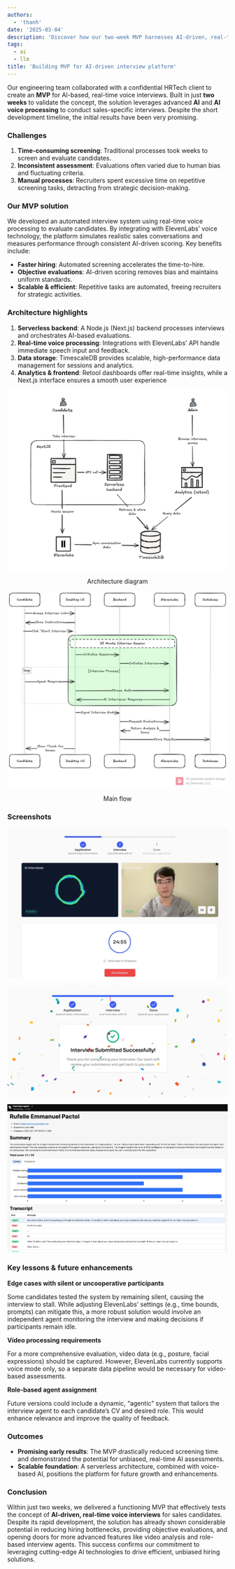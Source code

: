 ```yaml
---
authors:
  - 'thanh'
date: '2025-03-04'
description: 'Discover how our two-week MVP harnesses AI-driven, real-time voice processing to streamline interviews, reduce bias, and accelerate hiring success'
tags:
  - ai
  - llm
title: 'Building MVP for AI-driven interview platform'
---
```


Our engineering team collaborated with a confidential HRTech client to create an **MVP** for AI-based, real-time voice interviews. Built in just **two weeks** to validate the concept, the solution leverages advanced **AI** and **AI voice processing** to conduct sales-specific interviews. Despite the short development timeline, the initial results have been very promising.

### Challenges

1. **Time-consuming screening**: Traditional processes took weeks to screen and evaluate candidates.
2. **Inconsistent assessment**: Evaluations often varied due to human bias and fluctuating criteria.
3. **Manual processes**: Recruiters spent excessive time on repetitive screening tasks, detracting from strategic decision-making.

### Our MVP solution

We developed an automated interview system using real-time voice processing to evaluate candidates. By integrating with ElevenLabs’ voice technology, the platform simulates realistic sales conversations and measures performance through consistent AI-driven scoring. Key benefits include:

- **Faster hiring**: Automated screening accelerates the time-to-hire.
- **Objective evaluations**: AI-driven scoring removes bias and maintains uniform standards.
- **Scalable & efficient**: Repetitive tasks are automated, freeing recruiters for strategic activities.

### Architecture highlights

1. **Serverless backend**: A Node.js (Next.js) backend processes interviews and orchestrates AI-based evaluations.
2. **Real-time voice processing**: Integrations with ElevenLabs’ API handle immediate speech input and feedback.
3. **Data storage**: TimescaleDB provides scalable, high-performance data management for sessions and analytics.
4. **Analytics & frontend**: Retool dashboards offer real-time insights, while a Next.js interface ensures a smooth user experience

![](assets/ai-interview-architecture.webp)

<p style="text-align: center">Architecture diagram</p>

![](assets/ai-interview-flow.webp)

<p style="text-align: center">Main flow</p>

### Screenshots

![](assets/ai-interview-screenshot-1.webp)

![](assets/ai-interview-screenshot-2.webp)

![](assets/ai-interview-screenshot-3.webp)

### Key lessons & future enhancements

**Edge cases with silent or uncooperative participants**

Some candidates tested the system by remaining silent, causing the interview to stall. While adjusting ElevenLabs’ settings (e.g., time bounds, prompts) can mitigate this, a more robust solution would involve an independent agent monitoring the interview and making decisions if participants remain idle.

**Video processing requirements**

For a more comprehensive evaluation, video data (e.g., posture, facial expressions) should be captured. However, ElevenLabs currently supports voice mode only, so a separate data pipeline would be necessary for video-based assessments.

**Role-based agent assignment**

Future versions could include a dynamic, “agentic” system that tailors the interview agent to each candidate’s CV and desired role. This would enhance relevance and improve the quality of feedback.

### Outcomes

- **Promising early results**: The MVP drastically reduced screening time and demonstrated the potential for unbiased, real-time AI assessments.
- **Scalable foundation**: A serverless architecture, combined with voice-based AI, positions the platform for future growth and enhancements.

### Conclusion

Within just two weeks, we delivered a functioning MVP that effectively tests the concept of **AI-driven, real-time voice interviews** for sales candidates. Despite its rapid development, the solution has already shown considerable potential in reducing hiring bottlenecks, providing objective evaluations, and opening doors for more advanced features like video analysis and role-based interview agents. This success confirms our commitment to leveraging cutting-edge AI technologies to drive efficient, unbiased hiring solutions.
